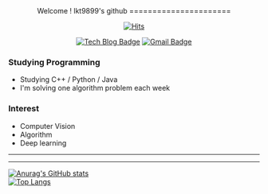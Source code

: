 <div align=center>
Welcome ! lkt9899's github
======================
</div>

<div align=center>
  
[![Hits](https://hits.seeyoufarm.com/api/count/incr/badge.svg?url=https%3A%2F%2Fgithub.com%2Flkt9899&count_bg=%2379C83D&title_bg=%23555555&icon=&icon_color=%23E7E7E7&title=hits&edge_flat=false)](https://hits.seeyoufarm.com)

</div>
<div align=center>

[![Tech Blog Badge](http://img.shields.io/badge/-Tech%20blog-black?style=flat-square&logo=github&link=https://lkt9899.github.io/)](https://lkt9899.github.io/) 
[![Gmail Badge](https://img.shields.io/badge/-Gmail-d14836?style=flat-square&logo=Gmail&logoColor=white&link=mailto:austkd89@gmail.com)](mailto:austkd89@gmail.com)

</div>

### Studying Programming
- Studying C++ / Python / Java
- I'm solving one algorithm problem each week

### Interest
- Computer Vision
- Algorithm
- Deep learning    
***   
***   
[![Anurag's GitHub stats](https://github-readme-stats.vercel.app/api?username=lkt9899&show_icons=true&theme=dracula)](https://github.com/anuraghazra/github-readme-stats)   
[![Top Langs](https://github-readme-stats.vercel.app/api/top-langs/?username=lkt9899&layout=compact)](https://github.com/anuraghazra/github-readme-stats)



<!--
**lkt9899/lkt9899** is a ✨ _special_ ✨ repository because its `README.md` (this file) appears on your GitHub profile.

Here are some ideas to get you started:

- 🔭 I’m currently working on ...
- 🌱 I’m currently learning ...
- 👯 I’m looking to collaborate on ...
- 🤔 I’m looking for help with ...
- 💬 Ask me about ...
- 📫 How to reach me: ...
- 😄 Pronouns: ...
- ⚡ Fun fact: ...
-->
